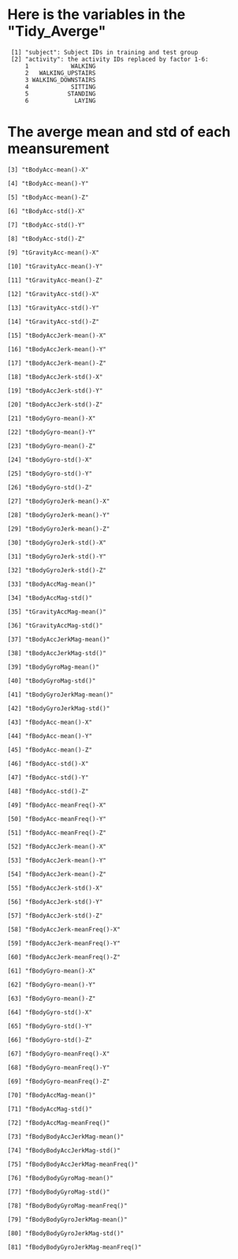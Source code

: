 # Here is the variables in the "Tidy_Averge"
	 [1] "subject": Subject IDs in training and test group                        
	 [2] "activity": the activity IDs replaced by factor 1-6: 
		 1            WALKING
		 2   WALKING_UPSTAIRS
		 3 WALKING_DOWNSTAIRS
		 4            SITTING
		 5           STANDING
		 6             LAYING

# The averge mean and std of each meansurement

	[3] "tBodyAcc-mean()-X"              

	[4] "tBodyAcc-mean()-Y"              

	[5] "tBodyAcc-mean()-Z"              

	[6] "tBodyAcc-std()-X"               

	[7] "tBodyAcc-std()-Y"               

	[8] "tBodyAcc-std()-Z"               

	[9] "tGravityAcc-mean()-X"           

	[10] "tGravityAcc-mean()-Y"           

	[11] "tGravityAcc-mean()-Z"           

	[12] "tGravityAcc-std()-X"            

	[13] "tGravityAcc-std()-Y"            

	[14] "tGravityAcc-std()-Z"            

	[15] "tBodyAccJerk-mean()-X"          

	[16] "tBodyAccJerk-mean()-Y"          

	[17] "tBodyAccJerk-mean()-Z"          

	[18] "tBodyAccJerk-std()-X"           

	[19] "tBodyAccJerk-std()-Y"           

	[20] "tBodyAccJerk-std()-Z"           

	[21] "tBodyGyro-mean()-X"             

	[22] "tBodyGyro-mean()-Y"             

	[23] "tBodyGyro-mean()-Z"             

	[24] "tBodyGyro-std()-X"              

	[25] "tBodyGyro-std()-Y"              

	[26] "tBodyGyro-std()-Z"              

	[27] "tBodyGyroJerk-mean()-X"         

	[28] "tBodyGyroJerk-mean()-Y"         

	[29] "tBodyGyroJerk-mean()-Z"         

	[30] "tBodyGyroJerk-std()-X"          

	[31] "tBodyGyroJerk-std()-Y"          

	[32] "tBodyGyroJerk-std()-Z"          

	[33] "tBodyAccMag-mean()"             

	[34] "tBodyAccMag-std()"              

	[35] "tGravityAccMag-mean()"          

	[36] "tGravityAccMag-std()"           

	[37] "tBodyAccJerkMag-mean()"         

	[38] "tBodyAccJerkMag-std()"          

	[39] "tBodyGyroMag-mean()"            

	[40] "tBodyGyroMag-std()"             

	[41] "tBodyGyroJerkMag-mean()"        

	[42] "tBodyGyroJerkMag-std()"         

	[43] "fBodyAcc-mean()-X"              

	[44] "fBodyAcc-mean()-Y"              

	[45] "fBodyAcc-mean()-Z"              

	[46] "fBodyAcc-std()-X"               

	[47] "fBodyAcc-std()-Y"               

	[48] "fBodyAcc-std()-Z"               

	[49] "fBodyAcc-meanFreq()-X"          

	[50] "fBodyAcc-meanFreq()-Y"          

	[51] "fBodyAcc-meanFreq()-Z"          

	[52] "fBodyAccJerk-mean()-X"          

	[53] "fBodyAccJerk-mean()-Y"          

	[54] "fBodyAccJerk-mean()-Z"          

	[55] "fBodyAccJerk-std()-X"           

	[56] "fBodyAccJerk-std()-Y"           

	[57] "fBodyAccJerk-std()-Z"           

	[58] "fBodyAccJerk-meanFreq()-X"      

	[59] "fBodyAccJerk-meanFreq()-Y"      

	[60] "fBodyAccJerk-meanFreq()-Z"      

	[61] "fBodyGyro-mean()-X"             

	[62] "fBodyGyro-mean()-Y"             

	[63] "fBodyGyro-mean()-Z"             

	[64] "fBodyGyro-std()-X"              

	[65] "fBodyGyro-std()-Y"              

	[66] "fBodyGyro-std()-Z"              

	[67] "fBodyGyro-meanFreq()-X"         

	[68] "fBodyGyro-meanFreq()-Y"         

	[69] "fBodyGyro-meanFreq()-Z"         

	[70] "fBodyAccMag-mean()"             

	[71] "fBodyAccMag-std()"              

	[72] "fBodyAccMag-meanFreq()"         

	[73] "fBodyBodyAccJerkMag-mean()"     

	[74] "fBodyBodyAccJerkMag-std()"      

	[75] "fBodyBodyAccJerkMag-meanFreq()" 

	[76] "fBodyBodyGyroMag-mean()"        

	[77] "fBodyBodyGyroMag-std()"         

	[78] "fBodyBodyGyroMag-meanFreq()"    

	[79] "fBodyBodyGyroJerkMag-mean()"    

	[80] "fBodyBodyGyroJerkMag-std()"     

	[81] "fBodyBodyGyroJerkMag-meanFreq()"
